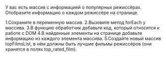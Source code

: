 У вас есть массив с информацией о популярных режиссёрах. Отобразите информацию о каждом режиссёре на странице.


1.Сохраните в переменную массив.
2.Вызовите метод forEach у массива.
3.В функцию обработчик добавьте код, который относится к работе с DOM
4.В найденные элементы на странице добавьте информацию из каждого элемента массива.
5.Создайте новый массив topFilmsList, в нём должны быть лучшие фильмы режиссёров (они хранятся в полях top_rated_film).
